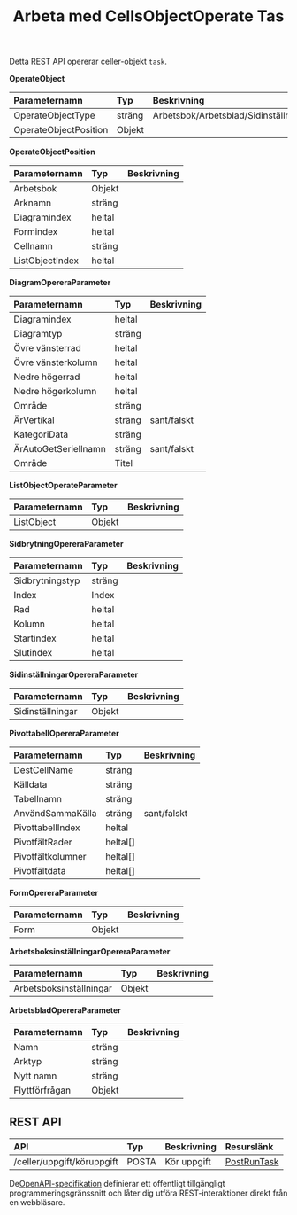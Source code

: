 ﻿---
title: Arbeta med CellsObjectOperate Tas
second_title: Documen
type: docs
url: /sv/tasks/cells-object-operate/
aliases: [/working-with-cellsobjectoperate-task/]
description: "Cells.Cloud API för Excel operate: cells object operate task"
weight: 20
kwords: Excel, Office Moln, REST API, Kalkylblad, PDF, CSV, Json, Markdown, Arbeta med CellsObjectOperate-uppgift
---
Detta REST API opererar celler-objekt `task`.

**OperateObject**

|Parameternamn|Typ|Beskrivning|
|:- |:- |:- |
| OperateObjectType| sträng|Arbetsbok/Arbetsblad/Sidinställningar/Cells/Diagram/Form/Listobjekt/Pivottabell/Arbetsboksinställningar/Sidbrytning|
| OperateObjectPosition| Objekt||

**OperateObjectPosition**

|Parameternamn|Typ|Beskrivning|
|:- |:- |:- |
| Arbetsbok| Objekt||
| Arknamn| sträng||
| Diagramindex| heltal||
| Formindex| heltal||
| Cellnamn| sträng||
| ListObjectIndex| heltal||


**DiagramOpereraParameter**

|Parameternamn|Typ|Beskrivning|
|:- |:- |:- |
| Diagramindex| heltal||
| Diagramtyp| sträng||
| Övre vänsterrad| heltal||
| Övre vänsterkolumn| heltal||
| Nedre högerrad| heltal||
| Nedre högerkolumn| heltal||
| Område| sträng||
| ÄrVertikal| sträng| sant/falskt|
| KategoriData| sträng||
| ÄrAutoGetSeriellnamn| sträng| sant/falskt|
| Område| Titel||

**ListObjectOperateParameter** 

|Parameternamn|Typ|Beskrivning|
|:- |:- |:- |
| ListObject| Objekt||

**SidbrytningOpereraParameter**

|Parameternamn|Typ|Beskrivning|
|:- |:- |:- |
| Sidbrytningstyp| sträng||
| Index| Index||
| Rad| heltal||
| Kolumn| heltal||
| Startindex| heltal||
| Slutindex| heltal||


**SidinställningarOpereraParameter**

|Parameternamn|Typ|Beskrivning|
|:- |:- |:- |
| Sidinställningar| Objekt||


**PivottabellOpereraParameter**

|Parameternamn|Typ|Beskrivning|
|:- |:- |:- |
| DestCellName| sträng||
| Källdata| sträng||
| Tabellnamn| sträng||
| AnvändSammaKälla| sträng| sant/falskt|
| PivottabellIndex| heltal||
| PivotfältRader|heltal[]||
| Pivotfältkolumner|heltal[]||
| Pivotfältdata|heltal[]||


**FormOpereraParameter**


|Parameternamn|Typ|Beskrivning|
|:- |:- |:- |
| Form| Objekt||


**ArbetsboksinställningarOpereraParameter**


|Parameternamn|Typ|Beskrivning|
|:- |:- |:- |
| Arbetsboksinställningar| Objekt||

**ArbetsbladOpereraParameter**


|Parameternamn|Typ|Beskrivning|
|:- |:- |:- |
| Namn| sträng||
| Arktyp| sträng||
| Nytt namn| sträng||
| Flyttförfrågan| Objekt||

## REST API

|**API**|**Typ**|**Beskrivning**|**Resurslänk**|
|:- |:- |:- |:- |
|/celler/uppgift/köruppgift|POSTA|Kör uppgift|[PostRunTask](https://apireference.aspose.cloud/cells/#/Task/PostRunTask)|

 De[OpenAPI-specifikation](https://apireference.aspose.cloud/cells/#/Workbook/PostImportData) definierar ett offentligt tillgängligt programmeringsgränssnitt och låter dig utföra REST-interaktioner direkt från en webbläsare.

